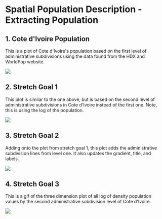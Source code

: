 # Spatial Population Description - Extracting Population

## 1. Cote d'Ivoire Population

This is a plot of Cote d'Ivoire's population based on the first level of administrative subdivisions using the data found from the HDX and WorldPop website.

![](https://kelannen.github.io/Agent_Based_Modeling/2.1_Extracting_Population/cote_divoire_pop19.png)

## 2. Stretch Goal 1

This plot is similar to the one above, but is based on the second level of administrative subdivisions in Cote d'Ivoire instead of the first one. Note, this is using the log of the population.

![](https://kelannen.github.io/Agent_Based_Modeling/2.1_Extracting_Population/cote_divoire_adm2_pop19.png)

## 3. Stretch Goal 2

Adding onto the plot from stretch goal 1, this plot adds the administrative subdivision lines from level one. It also updates the gradient, title, and labels.

![](https://kelannen.github.io/Agent_Based_Modeling/2.1_Extracting_Population/cote_divoire_adm1_and_adm2_pop19.png)

## 4. Stretch Goal 3

This is a gif of the three dimension plot of all log of density population values by the second administrative subdivision level of Cote d'Ivoire.

![](https://kelannen.github.io/Agent_Based_Modeling/blob/master/2.1_Extracting_Population/cote-divoire-3d-pop19.gif)
